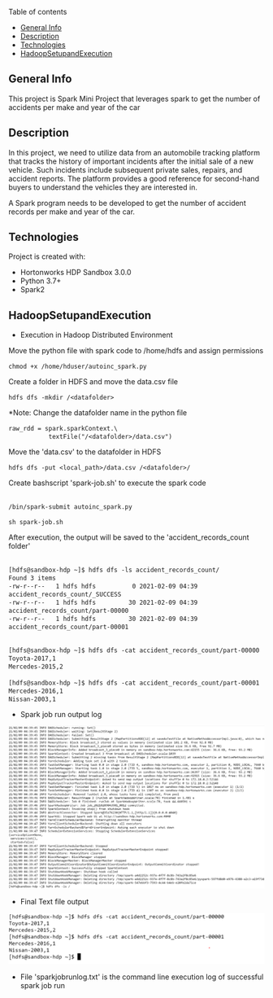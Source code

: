 Table of contents
* [General Info](#general-info)
* [Description](#description)
* [Technologies](#technologies)
* [HadoopSetupandExecution](#hadoopsetupandexecution)

## General Info
This project is Spark Mini Project that leverages spark to get the number of accidents per make and year of the car

## Description
In this project, we need to utilize data from an automobile tracking platform that tracks the history of important incidents after the initial sale of a new vehicle. Such incidents include subsequent private sales, repairs, and accident reports. The platform provides a good reference for second-hand buyers to understand the vehicles they are interested in.

A Spark program needs to be developed to get the number of accident records per make and year of the car.


## Technologies
Project is created with:
* Hortonworks HDP Sandbox 3.0.0
* Python 3.7+
* Spark2


## HadoopSetupandExecution

* Execution in Hadoop Distributed Environment

Move the python file with spark code to /home/hdfs and assign permissions

```
chmod +x /home/hduser/autoinc_spark.py

```
Create a folder in HDFS and move the data.csv file

```
hdfs dfs -mkdir /<datafolder>

```
*Note: Change the datafolder name in the python file
```
raw_rdd = spark.sparkContext.\
           textFile("/<datafolder>/data.csv")
```
Move the 'data.csv' to the datafolder in HDFS

```
hdfs dfs -put <local_path>/data.csv /<datafolder>/

```
Create bashscript 'spark-job.sh' to execute the spark code

```

/bin/spark-submit autoinc_spark.py

```

```
sh spark-job.sh

```

After execution, the output will be saved to the 'accident_records_count folder'

```

[hdfs@sandbox-hdp ~]$ hdfs dfs -ls accident_records_count/                                                                                                                                                              
Found 3 items                                                                                                                                                                                                           
-rw-r--r--   1 hdfs hdfs          0 2021-02-09 04:39 accident_records_count/_SUCCESS
-rw-r--r--   1 hdfs hdfs         30 2021-02-09 04:39 accident_records_count/part-00000
-rw-r--r--   1 hdfs hdfs         30 2021-02-09 04:39 accident_records_count/part-00001                                                  

```

```

[hdfs@sandbox-hdp ~]$ hdfs dfs -cat accident_records_count/part-00000                     
Toyota-2017,1
Mercedes-2015,2                                                     
                                                                                                 
[hdfs@sandbox-hdp ~]$ hdfs dfs -cat accident_records_count/part-00001                                                                                                                                                   
Mercedes-2016,1                                                               
Nissan-2003,1 

```


* Spark job run output log

![Alt text](screenshot/spark_job_output.PNG?raw=true "SparkJobLog")

* Final Text file output

![Alt text](screenshot/outputfile.PNG?raw=true "Outputfile")

* File 'sparkjobrunlog.txt' is the command line execution log of successful spark job run